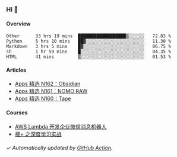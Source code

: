 ### Hi 👋

#### Overview

<!--START_SECTION:waka-->
```text
Other      33 hrs 19 mins  ██████████████████▒░░░░░░   72.83 % 
Python     5 hrs 10 mins   ██▓░░░░░░░░░░░░░░░░░░░░░░   11.30 % 
Markdown   3 hrs 5 mins    █▓░░░░░░░░░░░░░░░░░░░░░░░   06.75 % 
sh         1 hr 59 mins    █░░░░░░░░░░░░░░░░░░░░░░░░   04.35 % 
HTML       41 mins         ▒░░░░░░░░░░░░░░░░░░░░░░░░   01.53 % 
```
<!--END_SECTION:waka-->

#### Articles

<!-- BLOG:START -->
- [Apps 精选 N162：Obsidian](https://huhuhang.com/post/product-hunt/product-hunt-n162)
- [Apps 精选 N161：NOMO RAW](https://huhuhang.com/post/product-hunt/product-hunt-n161)
- [Apps 精选 N160：Tape](https://huhuhang.com/post/product-hunt/product-hunt-n160)
<!-- BLOG:END -->

#### Courses

<!-- SYL:START -->
- [AWS Lambda 开发企业微信消息机器人](https://lanqiao.cn/courses/2868)
- [楼+ 之深度学习实战](https://lanqiao.cn/courses/2617)
<!-- SYL:END -->

###### ✓ Automatically updated by [GitHub Action](https://github.com/huhuhang/huhuhang/actions).
